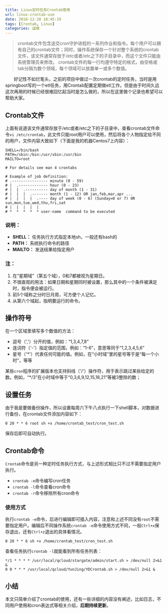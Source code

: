 ```yaml
---
title: Linux定时任务Crontab使用
url: linux-crontab-use
date: 2018-12-28 10:45:19
tags: [Crontab, Linux]
categories: 运维
---
```


> crontab文件包含送交cron守护进程的一系列作业和指令。每个用户可以拥有自己的crontab文件；同时，操作系统保存一个针对整个系统的crontab文件，该文件通常存放于/etc或者/etc之下的子目录中，而这个文件只能由系统管理员来修改。
crontab文件的每一行均遵守特定的格式，由空格或tab分隔为数个领域，每个领域可以放置单一或多个数值。

&#160; &#160; &#160; &#160;好记性不如烂笔头，之前的项目中做过一次crontab的定时任务，当时是用springboot写的一个etl任务，用Crontab配置定期做etl工作。但是由于时间久远这次再用的时候已经很难回忆起当时是怎么做的，所以在这里做个记录也希望可以帮助大家。

## Crontab文件

上面有说道该文件通常存放于/etc或者/etc之下的子目录中，查看crontab文件命令`vi /etc/crontab`，此文件只能root用户可以使用，然后将各个人物指定给不同的用户，文件内容大致如下（下面是我的机器Centos7上内容）：

``` vim
SHELL=/bin/bash
PATH=/sbin:/bin:/usr/sbin:/usr/bin
MAILTO=root

# For details see man 4 crontabs

# Example of job definition:
# .---------------- minute (0 - 59)
# |  .------------- hour (0 - 23)
# |  |  .---------- day of month (1 - 31)
# |  |  |  .------- month (1 - 12) OR jan,feb,mar,apr ...
# |  |  |  |  .---- day of week (0 - 6) (Sunday=0 or 7) OR sun,mon,tue,wed,thu,fri,sat
# |  |  |  |  |
# *  *  *  *  * user-name  command to be executed

```

### **说明：**

- **SHELL：** 任务执行方式指定本地sh，一般还有bash的
- **PATH：** 系统执行命令的路径
- **MAILTO：** 发送结果给指定用户

### **注：**

1. 在“星期域”（第五个域），0和7都被视为星期日。
2. 不很直观的用法：如果日期和星期同时被设置，那么其中的一个条件被满足时，指令便会被运行。
3. 前5个域称之分时日月周，可方便个人记忆。
4. 从第六个域起，指明要运行的命令。

## 操作符号

在一个区域里填写多个数值的方法：

- 逗号（','）分开的值，例如：“1,3,4,7,8”
- 连词符（'-'）指定值的范围，例如：“1-6”，意思等同于“1,2,3,4,5,6”
- 星号（'*'）代表任何可能的值。例如，在“小时域”里的星号等于是“每一个小时”，等等

某些`cron`程序的扩展版本也支持斜线（'/'）操作符，用于表示跳过某些给定的数。例如，“*/3”在小时域中等于“0,3,6,9,12,15,18,21”等被3整除的数；

## 设置任务

由于我是要做备份操作，所以设置每周六下午八点执行一下shell脚本，对数据进行备份，在crontab文件添加内容如下：

``` vim
0 20 * * 6 root sh +x /home/crontab_test/cron_test.sh
```

保存后即可自动执行。

## Crontab命令

`Crontab`命令是另一种定时任务执行方式，与上述形式相比只不过不需要指定用户执行。

- `crontab -e`命令编写cron任务
- `crontab -l`命令查看cron命令
- `crontab -r`命令移除所有cron命令

### 使用方式

执行`crontab -e`命令，后进行编辑即可插入内容，注意和上述不同没有`root`不需要指定用户。编辑后不同操作系统`crontab -e`命令使用方式不同，一般`Ctrl+x`保存退出，还有`Ctrl+z`退出的具体看情况。

`0 20 * * 6 sh +x /home/crontab_test/cron_test.sh`

查看任务执行`crontab -l`就能看到所有任务列表：

``` cron
*/1 * * * * /usr/local/qcloud/stargate/admin/start.sh > /dev/null 2>&1 &
0 0 * * * /usr/local/qcloud/YunJing/YDCrontab.sh > /dev/null 2>&1 &
```

## 小结

本文只简单介绍了crontab的使用，还有一些详细的内容没有阐述，比如日志，不同用户使用和cron表达式等相关介绍，**后期持续更新**。